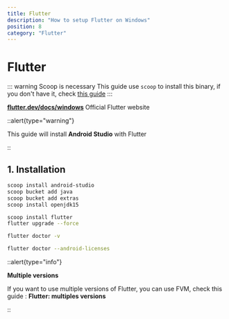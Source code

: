```yaml
---
title: Flutter
description: "How to setup Flutter on Windows"
position: 8
category: "Flutter"
---
```


# Flutter

::: warning Scoop is necessary
This guide use `scoop` to install this binary, if you don't have it, check [this guide](/systems/windows/scoop)
:::

[**flutter.dev/docs/windows**](https://flutter.dev/docs/get-started/install/windows) Official Flutter
website

::alert{type="warning"}

This guide will install **Android Studio** with Flutter

::

## 1. Installation

```sh
scoop install android-studio
scoop bucket add java
scoop bucket add extras
scoop install openjdk15
```

```sh
scoop install flutter
flutter upgrade --force
```

```sh
flutter doctor -v
```

```sh
flutter doctor --android-licenses
```

::alert{type="info"}

**Multiple versions**

If you want to use multiple versions of Flutter, you can use FVM, check this guide : **Flutter: multiples versions**

::
